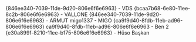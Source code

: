{846ee340-7039-11de-9d20-806e6f6e6963} - VDS
{bcaa7b68-6e80-11ee-8c2b-806e6f6e6963} - VALLONE
{846ee340-7039-11de-9d20-806e6f6e6963} - ARMUT
migo1337 - MIGO
{ca9f9d40-8fdb-11eb-ad96-806e6f6e6963} ca9f9d40-8fdb-11eb-ad96-806e6f6e6963 - Ben 2
{e30a899f-8210-11ee-b175-806e6f6e6963} - Hüso Başkan
